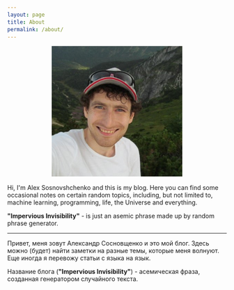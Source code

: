 ```yaml
---
layout: page
title: About
permalink: /about/
---
```


<center><p><img class="roundrect-avatar" src="/images/ava.jpg" height="300"></p></center>

Hi, I'm Alex Sosnovshchenko and this is my blog. Here you can find some occasional notes on certain random topics, including, but not limited to, machine learning, programming, life, the Universe and everything.

**"Impervious Invisibility"** - is just an asemic phrase made up by random phrase generator. 


<hr>
<p></p>

Привет, меня зовут Александр Сосновщенко и это мой блог. Здесь можно (будет) найти заметки на разные темы, которые меня волнуют. Еще иногда я перевожу статьи с языка на язык.

Название блога (**"Impervious Invisibility"**) - асемическая фраза, созданная генератором случайного текста.

